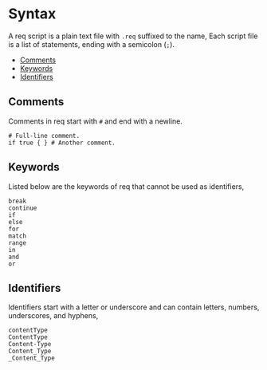 # Syntax

A req script is a plain text file with `.req` suffixed to the name, Each script
file is a list of statements, ending with a semicolon (`;`).

* [Comments](#comments)
* [Keywords](#keywords)
* [Identifiers](#identifiers)

## Comments

Comments in req start with `#` and end with a newline.

    # Full-line comment.
    if true { } # Another comment.

## Keywords

Listed below are the keywords of req that cannot be used as identifiers,

    break
    continue
    if
    else
    for
    match
    range
    in
    and
    or

## Identifiers

Identifiers start with a letter or underscore and can contain letters, numbers,
underscores, and hyphens,

    contentType
    ContentType
    Content-Type
    Content_Type
    _Content_Type
